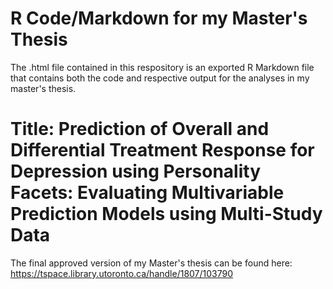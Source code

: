 # R Code/Markdown for my Master's Thesis

The .html file contained in this respository is an exported R Markdown file that contains both the code and respective output for the analyses in my master's thesis.

# Title: Prediction of Overall and Differential Treatment Response for Depression using Personality Facets: Evaluating Multivariable Prediction Models using Multi-Study Data

The final approved version of my Master's thesis can be found here: https://tspace.library.utoronto.ca/handle/1807/103790


